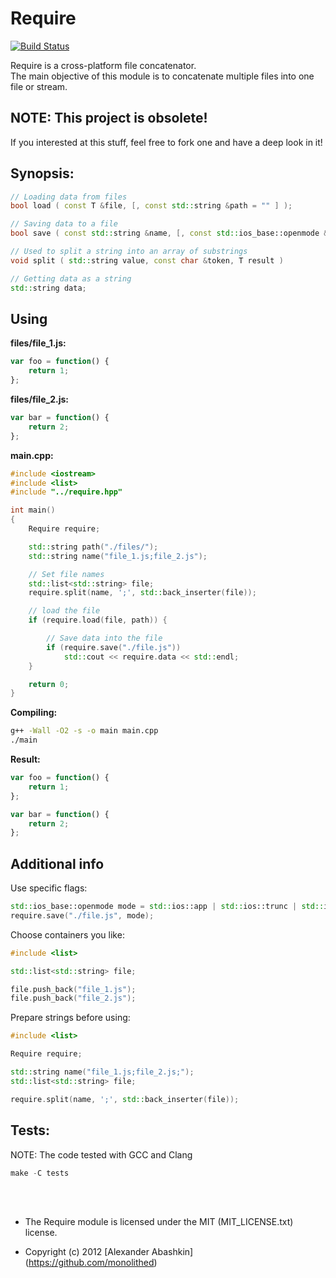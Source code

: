 # Require

[![Build Status](https://travis-ci.org/monolithed/Require.png)](https://travis-ci.org/monolithed/Require)

Require is a cross-platform file concatenator. <br />
The main objective of this module is to concatenate multiple files into one file or stream. <br />

## NOTE: This project is obsolete!

If you interested at this stuff, feel free to fork one and have a deep look in it!


## Synopsis:

```c++
// Loading data from files
bool load ( const T &file, [, const std::string &path = "" ] );

// Saving data to a file
bool save ( const std::string &name, [, const std::ios_base::openmode &mode = std::ios::binary ] );

// Used to split a string into an array of substrings
void split ( std::string value, const char &token, T result )

// Getting data as a string
std::string data;
```

## Using

**files/file_1.js:**

```javascript
var foo = function() {
	return 1;
};
```

**files/file_2.js:**

```javascript
var bar = function() {
	return 2;
};
```

**main.cpp:**

```c++
#include <iostream>
#include <list>
#include "../require.hpp"

int main()
{
	Require require;

	std::string path("./files/");
	std::string name("file_1.js;file_2.js");

	// Set file names
	std::list<std::string> file;
	require.split(name, ';', std::back_inserter(file));

	// load the file
	if (require.load(file, path)) {

		// Save data into the file
		if (require.save("./file.js"))
			std::cout << require.data << std::endl;
	}

	return 0;
}
```

**Compiling:**

```bash
g++ -Wall -O2 -s -o main main.cpp
./main
```

**Result:**

```javascript
var foo = function() {
	return 1;
};

var bar = function() {
	return 2;
};
```

## Additional info

Use specific flags:

```c++
std::ios_base::openmode mode = std::ios::app | std::ios::trunc | std::ios::ate;
require.save("./file.js", mode);
```

Choose containers you like: <br />

```c++
#include <list>

std::list<std::string> file;

file.push_back("file_1.js");
file.push_back("file_2.js");
```

Prepare strings before using: <br />

```c++
#include <list>

Require require;

std::string name("file_1.js;file_2.js;");
std::list<std::string> file;

require.split(name, ';', std::back_inserter(file));
```

## Tests:

NOTE: The code tested with GCC and Clang

```c++
make -C tests
```

<br />
<br />

* The Require module is licensed under the MIT (MIT_LICENSE.txt) license.

* Copyright (c) 2012 [Alexander Abashkin] (https://github.com/monolithed)
